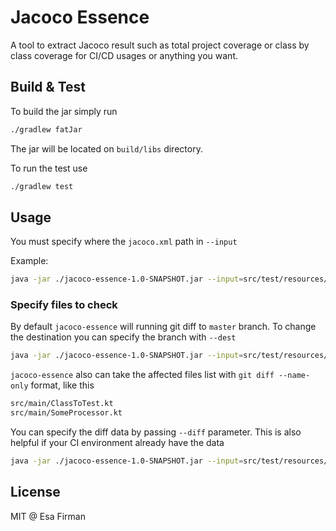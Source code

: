 # Jacoco Essence

A tool to extract Jacoco result such as total project coverage or class by class coverage for CI/CD usages or anything you want.

## Build & Test

To build the jar simply run

```bash
./gradlew fatJar
```

The jar will be located on `build/libs` directory.

To run the test use

```bash
./gradlew test
```

## Usage

You must specify where the `jacoco.xml` path in `--input`

Example:

```bash
java -jar ./jacoco-essence-1.0-SNAPSHOT.jar --input=src/test/resources/jacoco.xml
```

### Specify files to check

By default `jacoco-essence` will running git diff to `master` branch.
To change the destination you can specify the branch with `--dest`

```bash
java -jar ./jacoco-essence-1.0-SNAPSHOT.jar --input=src/test/resources/jacoco.xml --dest=develop --min=75
```

`jacoco-essence` also can take the affected files list with `git diff --name-only` format, like this

```bash
src/main/ClassToTest.kt
src/main/SomeProcessor.kt
```

You can specify the diff data by passing `--diff` parameter. This is also helpful if your CI environment already have the data

```bash
java -jar ./jacoco-essence-1.0-SNAPSHOT.jar --input=src/test/resources/jacoco.xml --diff=$GIT_FILES
```

## License

MIT @ Esa Firman
